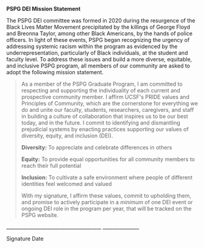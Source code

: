 **PSPG DEI Mission Statement**

The PSPG DEI committee was formed in 2020 during the resurgence of the
Black Lives Matter Movement precipitated by the killings of George Floyd
and Breonna Taylor, among other Black Americans, by the hands of police
officers. In light of these events, PSPG began recognizing the urgency
of addressing systemic racism within the program as evidenced by the
underrepresentation, particularly of Black individuals, at the student
and faculty level. To address these issues and build a more diverse,
equitable, and inclusive PSPG program, all members of our community are
asked to adopt the following mission statement.

> As a member of the PSPG Graduate Program, I am committed to respecting
> and supporting the individuality of each current and prospective
> community member. I affirm UCSF's PRIDE values and Principles of
> Community, which are the cornerstone for everything we do and unite
> our faculty, students, researchers, caregivers, and staff in building
> a culture of collaboration that inspires us to be our best today, and
> in the future. I commit to identifying and dismantling prejudicial
> systems by enacting practices supporting our values of diversity,
> equity, and inclusion (DEI).
>
> **Diversity:** To appreciate and celebrate differences in others
>
> **Equity:** To provide equal opportunities for all community members
> to reach their full potential
>
> **Inclusion:** To cultivate a safe environment where people of
> different identities feel welcomed and valued
>
> With my signature, I affirm these values, commit to upholding them,
> and promise to actively participate in a *minimum* of one DEI event or
> ongoing DEI role in the program per year, that will be tracked on the
> PSPG website.

\_\_\_\_\_\_\_\_\_\_\_\_\_\_\_\_\_\_\_\_\_\_\_\_\_\_\_\_\_\_\_\_\_\_\_\_\_\_\_
\_\_\_\_\_\_\_\_\_\_\_\_\_\_\_

Signature Date
